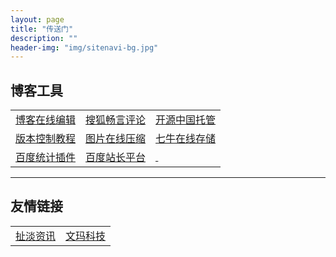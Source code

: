 ```yaml
---
layout: page
title: "传送门"
description: ""
header-img: "img/sitenavi-bg.jpg"
---
```


## 博客工具

<table class="table table-bordered table-striped table-condensed">
	<tr>
		<td><a href="http://jbt.github.io/markdown-editor" target="_blank">博客在线编辑</a></td>
		<td><a href="http://changyan.kuaizhan.com" target="_blank">搜狐畅言评论</a> </td>
		<td><a href="http://git.oschina.net" target="_blank">开源中国托管</a></td>
	</tr>
	<tr>		
		<td><a href="http://www.liaoxuefeng.com/wiki/0013739516305929606dd18361248578c67b8067c8c017b000" target="_blank">版本控制教程</a></td>
		<td><a href="http://www.tuhaokuai.com/image" target="_blank">图片在线压缩</a></td>
		<td><a href="http://www.qiniu.com" target="_blank">七牛在线存储</a></td>
	</tr>
	<tr>
		<td><a href="http://tongji.baidu.com" target="_blank">百度统计插件</a></td>
		<td><a href="http://zhanzhang.baidu.com" target="_blank">百度站长平台</a></td>
		<td><a href="#" target="_blank">&nbsp;</a></td>
	</tr>
</table>

---

## 友情链接

<table class="table table-bordered table-striped table-condensed">
        <tr>
                <td><a href="http://www.uchdc.com" target="_blank">扯淡资讯</a></td>
                <td><a href="http://www.netcspec.com" target="_blank">文玛科技</a> </td>
        </tr>
</table>
